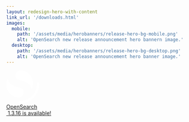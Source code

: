 ```yaml
---
layout: redesign-hero-with-content
link_url: '/downloads.html'
images:
  mobile: 
    path: '/assets/media/herobanners/release-hero-bg-mobile.png'
    alt: 'OpenSearch new release announcement hero bannern image.'
  desktop: 
    path: '/assets/media/herobanners/release-hero-bg-desktop.png'
    alt: 'OpenSearch new release announcement hero banner image.'
---
```

<div class="homepage-hero-banner--new-release-available">
  <div class="homepage-hero-banner--new-release-available--flex-wrap">
    <div class="homepage-hero-banner--new-release-available--icon-with-name">
      <div class="homepage-hero-banner--new-release-available--icon-with-name--icon">
        <a href="/downloads.html">
          <svg width="88" height="88" viewBox="0 0 88 88" fill="none" xmlns="http://www.w3.org/2000/svg">
            <g clip-path="url(#clip0_1880_7061)">
              <path d="M84.8889 32.3125C83.1707 32.3125 81.7779 33.7054 81.7779 35.4236C81.7779 61.0243 61.0243 81.7779 35.4236 81.7779C33.7054 81.7779 32.3125 83.1707 32.3125 84.8889C32.3125 86.6071 33.7054 88 35.4236 88C64.4607 88 88 64.4607 88 35.4236C88 33.7054 86.6071 32.3125 84.8889 32.3125Z" fill="white"/>
              <path d="M66.112 52.25C69.1037 47.3694 71.9971 40.862 71.4278 31.7516C70.2486 12.88 53.156 -1.43637 37.0159 0.115133C30.6973 0.722514 24.2094 5.8729 24.7858 15.0982C25.0363 19.1071 26.9984 21.4732 30.1873 23.2924C33.2225 25.0239 37.122 26.1207 41.5426 27.364C46.8823 28.8659 53.0763 30.5529 57.8367 34.0611C63.5422 38.2656 67.4425 43.1397 66.112 52.25Z" fill="white"/>
              <path d="M5.38809 19.25C2.3963 24.1306 -0.497071 30.638 0.072178 39.7484C1.25135 58.62 18.344 72.9363 34.4842 71.3849C40.8027 70.7774 47.2906 65.6271 46.7142 56.4018C46.4637 52.3929 44.5015 50.0268 41.3127 48.2076C38.2775 46.4761 34.378 45.3793 29.9574 44.136C24.6177 42.6341 18.4238 40.9471 13.6633 37.4389C7.95776 33.2343 4.05752 28.3603 5.38809 19.25Z" fill="white"/>
            </g>
            <defs>
              <clipPath id="clip0_1880_7061">
                <rect width="88" height="88" fill="white"/>
              </clipPath>
            </defs>
          </svg>
        </a>
      </div>
      <div class="homepage-hero-banner--new-release-available--icon-with-name--name"><a href="/downloads.html">OpenSearch</a>
      </div>
    </div>
    <div class="homepage-hero-banner--new-release-available--version">
      <a href="/downloads.html">&nbsp;1.3.16 is available!</a>
    </div>
  </div>
</div>
